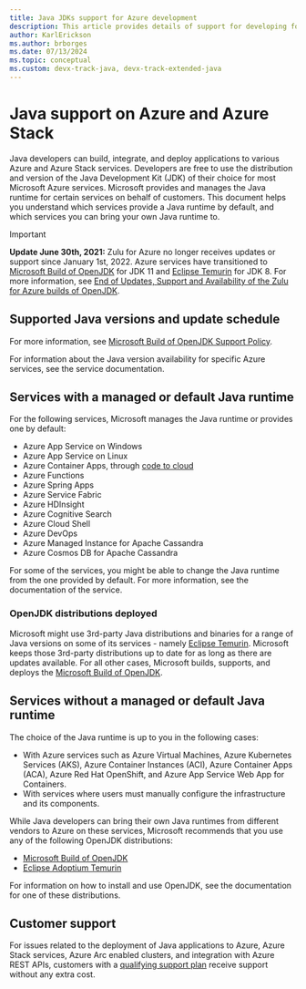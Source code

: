 ```yaml
---
title: Java JDKs support for Azure development
description: This article provides details of support for developing for or deploying Java applications to Azure and Azure Stack.
author: KarlErickson
ms.author: brborges
ms.date: 07/13/2024
ms.topic: conceptual
ms.custom: devx-track-java, devx-track-extended-java
---
```

# Java support on Azure and Azure Stack

Java developers can build, integrate, and deploy applications to various Azure and Azure Stack services. Developers are free to use the distribution and version of the Java Development Kit (JDK) of their choice for most Microsoft Azure services. Microsoft provides and manages the Java runtime for certain services on behalf of customers. This document helps you understand which services provide a Java runtime by default, and which services you can bring your own Java runtime to.

> [!IMPORTANT]
> **Update June 30th, 2021:** Zulu for Azure no longer receives updates or support since January 1st, 2022. Azure services have transitioned to [Microsoft Build of OpenJDK](/java/openjdk/install) for JDK 11 and [Eclipse Temurin](https://adoptium.net/releases.html?variant=openjdk8&jvmVariant=hotspot) for JDK 8. For more information, see [End of Updates, Support and Availability of the Zulu for Azure builds of OpenJDK](https://devblogs.microsoft.com/java/end-of-updates-support-and-availability-of-zulu-for-azure/).

## Supported Java versions and update schedule

For more information, see [Microsoft Build of OpenJDK Support Policy](/java/openjdk/support).

For information about the Java version availability for specific Azure services, see the service documentation.

## Services with a managed or default Java runtime

For the following services, Microsoft manages the Java runtime or provides one by default:

* Azure App Service on Windows
* Azure App Service on Linux
* Azure Container Apps, through [code to cloud](/azure/container-apps/deploy-artifact?tabs=bash)
* Azure Functions
* Azure Spring Apps
* Azure Service Fabric
* Azure HDInsight
* Azure Cognitive Search
* Azure Cloud Shell
* Azure DevOps
* Azure Managed Instance for Apache Cassandra
* Azure Cosmos DB for Apache Cassandra

For some of the services, you might be able to change the Java runtime from the one provided by default. For more information, see the documentation of the service.

### OpenJDK distributions deployed

Microsoft might use 3rd-party Java distributions and binaries for a range of Java versions on some of its services - namely [Eclipse Temurin][temurin-link]. Microsoft keeps those 3rd-party distributions up to date for as long as there are updates available. For all other cases, Microsoft builds, supports, and deploys the [Microsoft Build of OpenJDK][msjdk-link].

## Services without a managed or default Java runtime

The choice of the Java runtime is up to you in the following cases:

* With Azure services such as Azure Virtual Machines, Azure Kubernetes Services (AKS), Azure Container Instances (ACI), Azure Container Apps (ACA), Azure Red Hat OpenShift, and Azure App Service Web App for Containers.
* With services where users must manually configure the infrastructure and its components.

While Java developers can bring their own Java runtimes from different vendors to Azure on these services, Microsoft recommends that you use any of the following OpenJDK distributions:

* [Microsoft Build of OpenJDK][msjdk-link]
* [Eclipse Adoptium Temurin][temurin-link]

For information on how to install and use OpenJDK, see the documentation for one of these distributions.

[msjdk-link]: https://www.microsoft.com/openjdk
[temurin-link]: https://www.adoptium.net

## Customer support

For issues related to the deployment of Java applications to Azure, Azure Stack services, Azure Arc enabled clusters, and integration with Azure REST APIs, customers with a [qualifying support plan](https://azure.microsoft.com/support/plans/) receive support without any extra cost.
